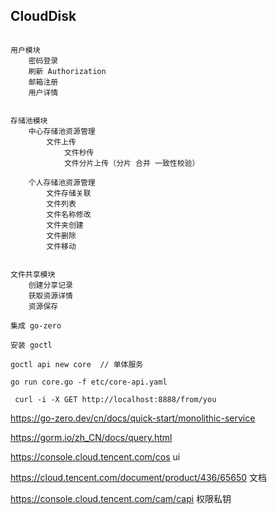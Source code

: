
## CloudDisk

```

用户模块
    密码登录
    刷新 Authorization
    邮箱注册
    用户详情


存储池模块
    中心存储池资源管理
        文件上传
            文件秒传
            文件分片上传（分片 合并 一致性校验）

    个人存储池资源管理
        文件存储关联
        文件列表
        文件名称修改
        文件夹创建
        文件删除
        文件移动


文件共享模块
    创建分享记录
    获取资源详情
    资源保存

```

```text
集成 go-zero

安装 goctl

goctl api new core  // 单体服务

go run core.go -f etc/core-api.yaml

 curl -i -X GET http://localhost:8888/from/you
```


https://go-zero.dev/cn/docs/quick-start/monolithic-service

https://gorm.io/zh_CN/docs/query.html

https://console.cloud.tencent.com/cos ui

https://cloud.tencent.com/document/product/436/65650 文档

https://console.cloud.tencent.com/cam/capi  权限私钥
